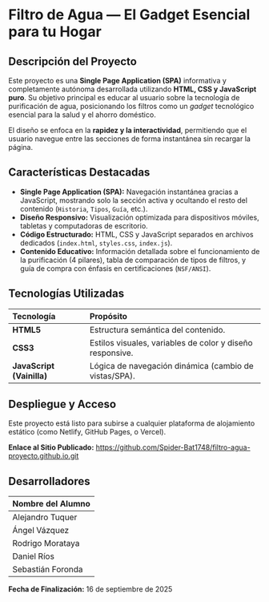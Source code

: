 # Filtro de Agua — El Gadget Esencial para tu Hogar

## Descripción del Proyecto

Este proyecto es una **Single Page Application (SPA)** informativa y completamente autónoma desarrollada utilizando **HTML, CSS y JavaScript puro**. Su objetivo principal es educar al usuario sobre la tecnología de purificación de agua, posicionando los filtros como un *gadget* tecnológico esencial para la salud y el ahorro doméstico.

El diseño se enfoca en la **rapidez y la interactividad**, permitiendo que el usuario navegue entre las secciones de forma instantánea sin recargar la página.

## Características Destacadas

* **Single Page Application (SPA):** Navegación instantánea gracias a JavaScript, mostrando solo la sección activa y ocultando el resto del contenido (`Historia`, `Tipos`, `Guía`, etc.).
* **Diseño Responsivo:** Visualización optimizada para dispositivos móviles, tabletas y computadoras de escritorio.
* **Código Estructurado:** HTML, CSS y JavaScript separados en archivos dedicados (`index.html`, `styles.css`, `index.js`).
* **Contenido Educativo:** Información detallada sobre el funcionamiento de la purificación (4 pilares), tabla de comparación de tipos de filtros, y guía de compra con énfasis en certificaciones (`NSF/ANSI`).

## Tecnologías Utilizadas

| Tecnología | Propósito |
| :--- | :--- |
| **HTML5** | Estructura semántica del contenido. |
| **CSS3** | Estilos visuales, variables de color y diseño responsive. |
| **JavaScript (Vainilla)** | Lógica de navegación dinámica (cambio de vistas/SPA). |

## Despliegue y Acceso

Este proyecto está listo para subirse a cualquier plataforma de alojamiento estático (como Netlify, GitHub Pages, o Vercel).

**Enlace al Sitio Publicado:**
https://github.com/Spider-Bat1748/filtro-agua-proyecto.github.io.git

## Desarrolladores

| Nombre del Alumno |
| :--- |
| Alejandro Tuquer |
| Ángel Vázquez |
| Rodrigo Morataya |
| Daniel Ríos |
| Sebastián Foronda |


**Fecha de Finalización:** 16 de septiembre de 2025
